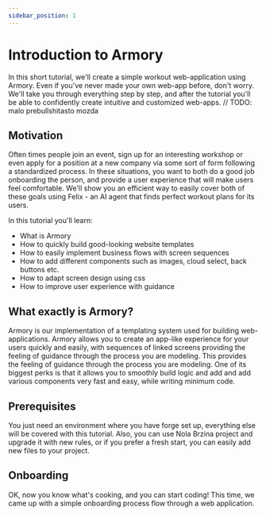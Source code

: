 ```yaml
---
sidebar_position: 1
---
```


# Introduction to Armory

In this short tutorial, we'll create a simple workout web-application using Armory. 
Even if you've never made your own web-app before, don't worry. We'll take you through everything step by step, and after the tutorial you'll be able to confidently create intuitive and customized web-apps. // TODO: malo prebullshitasto mozda


## Motivation

Often times people join an event, sign up for an interesting workshop or even apply for a position at a new company via some sort of form following a standardized process.
In these situations, you want to both do a good job onboarding the person, and provide a user experience that will make users feel comfortable. 
We'll show you an efficient way to easily cover both of these goals using Felix - an AI agent that finds perfect workout plans for its users.


In this tutorial you'll learn:
* What is Armory
* How to quickly build good-looking website templates
* How to easily implement business flows with screen sequences
* How to add different components such as images, cloud select, back buttons etc.
* How to adapt screen design using css
* How to improve user experience with guidance


## What exactly is Armory?
Armory is our implementation of a templating system used for building web-applications.
Armory allows you to create an app-like experience for your users quickly and easily, 
with sequences of linked screens providing the feeling of guidance through the process you are modeling. 
This provides the feeling of guidance through the process you are modeling. 
One of its biggest perks is that it allows you to smoothly build logic and add  and add various components very fast and easy, while writing minimum code.

## Prerequisites
You just need an environment where you have forge set up, everything else will be covered with this tutorial.
Also, you can use Nola Brzina project and upgrade it with new rules, or if you prefer a fresh start, you can easily add new files to your project. 

## Onboarding
OK, now you know what's cooking, and you can start coding! This time, we came up with a simple onboarding process flow through a web application.  